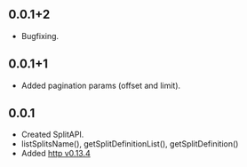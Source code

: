 ## 0.0.1+2
* Bugfixing.

## 0.0.1+1
* Added pagination params (offset and limit).

## 0.0.1

* Created SplitAPI.
* listSplitsName(), getSplitDefinitionList(), getSplitDefinition()
* Added [http v0.13.4](https://pub.dev/packages/http/versions/0.13.4)
